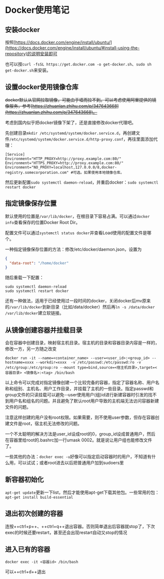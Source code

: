 # Docker使用笔记

## 安装docker

按照[https://docs.docker.com/engine/install/ubuntu/](https://docs.docker.com/engine/install/ubuntu/#install-using-the-repository)的说明安装即可

也可以按`curl -fsSL https://get.docker.com -o get-docker.sh`、`sudo sh get-docker.sh`来安装。

## 设置docker使用镜像仓库

~~docker默认从官网拉取镜像，可能由于墙而拉不到。可以考虑使用阿里提供的镜像服务，参考[https://zhuanlan.zhihu.com/p/347643668](https://zhuanlan.zhihu.com/p/347643668)。~~

考虑到国内似乎把docker镜像下架了，还是直接修改docker代理吧。

先创建目录`mkdir /etc/systemd/system/docker.service.d`，再创建文件`/etc/systemd/system/docker.service.d/http-proxy.conf`，再往里面添加代理：

```shell
[Service]
Environment="HTTP_PROXY=http://proxy.example.com:80/"
Environment="HTTPS_PROXY=http://proxy.example.com:80/"
Environment="NO_PROXY=localhost,127.0.0.0/8,docker-registry.somecorporation.com" #可选。如果使用本地镜像仓库。
```

然后更新配置`sudo systemctl daemon-reload`，并重启docker：`sudo systemctl restart docker`

## 指定镜像保存位置

默认使用的位置是`/var/lib/docker`，在根目录下容易占满。可以通过`docker info`查看保存的位置Docker Root Dir。

配置文件可以通过`systemctl status docker`并查看Load使用的配置文件是哪个。

一种指定镜像保存位置的方法：修改/etc/docker/daemon.json，设置为

```json
{
  "data-root": "/home/docker"
}
```

随后重载一下配置：

```shell
sudo systemctl daemon-reload
sudo systemctl restart docker
```

还有一种做法，适用于已经使用过一段时间的docker，关闭docker后mv原来的`/var/lib/docker`到新目录（比如/data/docker）然后再`ln -s /data/docker /var/lib/docker`建立软链接。

## 从镜像创建容器并挂载目录

会在容器中创建目录，映射宿主机目录。宿主机的目录和容器目录内容是一样的，修改一方，另一方随之改变

```shell
docker run -it --name=<container_name> --user=<user_id>:<group_id> --hostname=xxxx --workdir=xxxx  -v /etc/passwd:/etc/passwd:ro -v /etc/group:/etc/group:ro --mount type=bind,source=<宿主机目录>,target=<容器目录> <镜像名>:<tag> /bin/bash
```

以上命令可以完成对指定镜像创建一个比较完备的容器，指定了容器名称、用户名称和组别、主机名、用户工作目录，并挂载了主机的一些目录。指定passwd和group文件的只读挂载可以避免--user使用用户(组)id进行新建容器时引发的找不到用户名和组名的问题。并且避免了默认root用户导致的主机端无法访问容器新建文件的问题。

注意这样创建的用户没有root权限。如果需要，则不使用user参数，但存在容器创建文件是root，宿主机无法修改的问题。

一个不太聪明的解决方法是user_id设成root的0，group_id设成普通用户，然后在容器里给root的.bashrc加一行umask 0002。就是说让用户组也能修改文件了。

一些其他的办法：`docker exec -u`好像可以指定启动容器时的用户，不知道有什么用，可以试试；或者root进去以后把普通用户加到sudoers里

## 新容器初始化

`apt-get update`更新一下list，然后才能使用apt-get下载其他包。一些常用的包：`apt-get install build-essential`

## 退出初次创建的容器

连按++ctrl+p++、++ctrl+q++退出容器。否则简单退出后容器就stop了，下次exec的时候还要restart，甚至还会出现restart自动又stop的情况

## 进入已有的容器

```shell
docker exec -it <容器id> /bin/bash
```

可以++ctrl+d++退出

